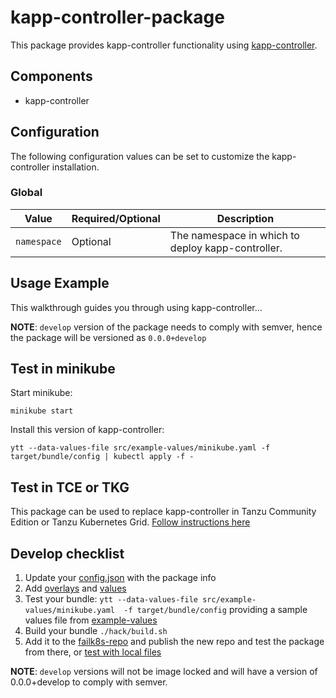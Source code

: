 # kapp-controller-package

This package provides kapp-controller functionality using [kapp-controller](https://carvel.dev/kapp-controller/docs/latest/).

## Components

* kapp-controller

## Configuration

The following configuration values can be set to customize the kapp-controller installation.

### Global

| Value | Required/Optional | Description |
|-------|-------------------|-------------|
| `namespace` | Optional | The namespace in which to deploy kapp-controller. |

## Usage Example

This walkthrough guides you through using kapp-controller...

__NOTE__: `develop` version of the package needs to comply with semver, hence the package will be versioned as `0.0.0+develop`

## Test in minikube

Start minikube:
```
minikube start
```

Install this version of kapp-controller:
```
ytt --data-values-file src/example-values/minikube.yaml -f target/bundle/config | kubectl apply -f -
```

## Test in TCE or TKG
This package can be used to replace kapp-controller in Tanzu Community Edition or Tanzu Kubernetes Grid.
[Follow instructions here](https://tanzucommunityedition.io/docs/latest/upgrade-kapp-controller/)

## Develop checklist

1. Update your [config.json](./config.json) with the package info
2. Add [overlays](./src/bundle/config/overlays/) and [values](./src/bundle/config/values.yaml)
3. Test your bundle: `ytt --data-values-file src/example-values/minikube.yaml  -f target/bundle/config` providing a sample values file from [example-values](./src/examples-values/)
4. Build your bundle `./hack/build.sh`
5. Add it to the [failk8s-repo](https://github.com/failk8s-packages/failk8s-repo) and publish the new repo and test the package from there, or [test with local files](./target/test)

**NOTE**: `develop` versions will not be image locked and will have a version of 0.0.0+develop to comply with semver.